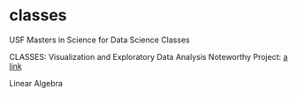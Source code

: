 # classes
USF Masters in Science for Data Science Classes

CLASSES: 
Visualization and Exploratory Data Analysis
    Noteworthy Project: 
        [a link](https://github.com/user/repo/blob/branch/other_file.md)


Linear Algebra


